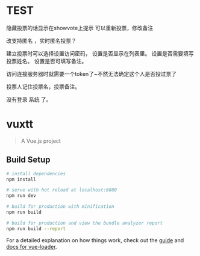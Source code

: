 # TEST
隐藏投票的话显示在showvote上提示
可以重新投票，修改备注


改支持匿名 ，实时匿名投票？

建立投票时可以选择设置访问密码，
设置是否显示在列表里。
设置是否需要填写投票姓名。
设置是否可填写备注。

访问连接服务器时就需要一个token了~不然无法确定这个人是否投过票了

投票人记住投票名，投票备注。

没有登录 系统 了。

# vuxtt

> A Vue.js project

## Build Setup

``` bash
# install dependencies
npm install

# serve with hot reload at localhost:8080
npm run dev

# build for production with minification
npm run build

# build for production and view the bundle analyzer report
npm run build --report
```

For a detailed explanation on how things work, check out the [guide](http://vuejs-templates.github.io/webpack/) and [docs for vue-loader](http://vuejs.github.io/vue-loader).
